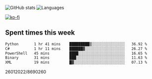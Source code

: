 ![GitHub stats](https://github-readme-stats.vercel.app/api?username=emipa606&theme=github_dark&show_icons=true) 
![Languages](https://github-readme-stats.vercel.app/api/top-langs/?username=emipa606&theme=github_dark&layout=compact)

[![ko-fi](https://ko-fi.com/img/githubbutton_sm.svg)](https://ko-fi.com/G2G55DDYD)

## Spent times this week
<!--START_SECTION:waka-->

```txt
Python       1 hr 41 mins    █████████▒░░░░░░░░░░░░░░░   36.92 %
C#           1 hr 11 mins    ██████▓░░░░░░░░░░░░░░░░░░   26.27 %
PowerShell   45 mins         ████░░░░░░░░░░░░░░░░░░░░░   16.65 %
Binary       31 mins         ███░░░░░░░░░░░░░░░░░░░░░░   11.63 %
XML          19 mins         █▓░░░░░░░░░░░░░░░░░░░░░░░   07.13 %
```

<!--END_SECTION:waka-->


26012022/8690260
